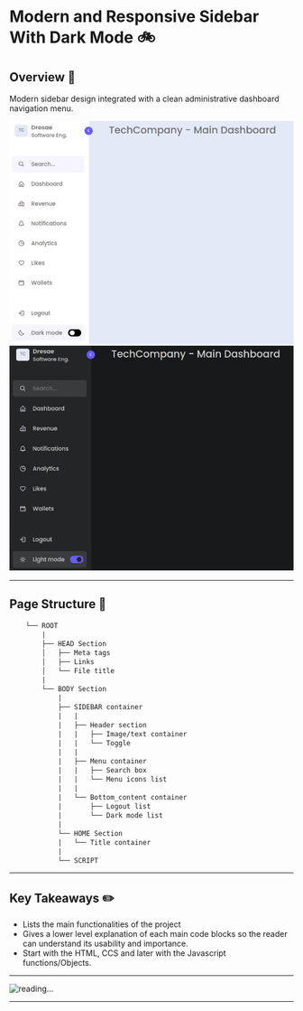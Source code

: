 #  Modern and Responsive Sidebar With Dark Mode :bike:

## Overview :scroll:
Modern sidebar design integrated with a clean administrative dashboard navigation menu.

![screenshot](pics/screenshot1.png)
![screenshot](pics/screenshot2.png)

***
## Page Structure :pizza:
    
```
    └── ROOT
        |
        ├── HEAD Section
        │   ├── Meta tags
        │   ├── Links
        │   └── File title
        |
        └── BODY Section
            |
            ├── SIDEBAR container
            |   |
            |   ├── Header section
            |   |   ├── Image/text container
            |   |   └── Toggle
            |   |
            |   ├── Menu container
            |   |   ├── Search box
            |   |   └── Menu icons list
            |   |
            |   └── Bottom_content container
            |       ├── Logout list
            |       └── Dark mode list
            |
            └── HOME Section
            |   └── Title container
            |
            └── SCRIPT

```

***

## Key Takeaways :pencil2:

- Lists the main functionalities of the project
- Gives a lower level explanation of each main code blocks so the reader can understand its usability and importance.
- Start with the HTML, CCS and later with the Javascript functions/Objects.


***

![reading...](https://media.giphy.com/media/Tf3mp01bfrrUc/giphy.gif?cid=ecf05e47wajghtrc5targr7mju7coe0avdyurnehrr1krgdt&ep=v1_gifs_search&rid=giphy.gif&ct=g "...How could I ever do so unless someone guide me?")

***
